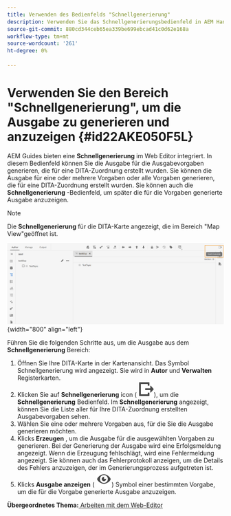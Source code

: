 ```yaml
---
title: Verwenden des Bedienfelds "Schnellgenerierung"
description: Verwenden Sie das Schnellgenerierungsbedienfeld in AEM Handbüchern. Erfahren Sie, wie Sie die Ausgabe aus dem Schnellgenerierungsbereich generieren und anzeigen.
source-git-commit: 880cd344ceb65ea339be699ebcad41c0d62e168a
workflow-type: tm+mt
source-wordcount: '261'
ht-degree: 0%

---
```


# Verwenden Sie den Bereich &quot;Schnellgenerierung&quot;, um die Ausgabe zu generieren und anzuzeigen {#id22AKE050F5L}

AEM Guides bieten eine **Schnellgenerierung** im Web Editor integriert. In diesem Bedienfeld können Sie die Ausgabe für die Ausgabevorgaben generieren, die für eine DITA-Zuordnung erstellt wurden. Sie können die Ausgabe für eine oder mehrere Vorgaben oder alle Vorgaben generieren, die für eine DITA-Zuordnung erstellt wurden. Sie können auch die **Schnellgenerierung** -Bedienfeld, um später die für die Vorgaben generierte Ausgabe anzuzeigen.

>[!NOTE]
>
> Die **Schnellgenerierung** für die DITA-Karte angezeigt, die im Bereich &quot;Map View&quot;geöffnet ist.

![](images/quick-generate-map-view.png){width="800" align="left"}

Führen Sie die folgenden Schritte aus, um die Ausgabe aus dem **Schnellgenerierung** Bereich:

1. Öffnen Sie Ihre DITA-Karte in der Kartenansicht. Das Symbol Schnellgenerierung wird angezeigt. Sie wird in **Autor** und **Verwalten** Registerkarten.
1. Klicken Sie auf **Schnellgenerierung** icon \( ![](images/quick-generate-icon.svg)\), um die **Schnellgenerierung** Bedienfeld. Im **Schnellgenerierung** angezeigt, können Sie die Liste aller für Ihre DITA-Zuordnung erstellten Ausgabevorgaben sehen.
1. Wählen Sie eine oder mehrere Vorgaben aus, für die Sie die Ausgabe generieren möchten.
1. Klicks **Erzeugen** , um die Ausgabe für die ausgewählten Vorgaben zu generieren. Bei der Generierung der Ausgabe wird eine Erfolgsmeldung angezeigt. Wenn die Erzeugung fehlschlägt, wird eine Fehlermeldung angezeigt. Sie können auch das Fehlerprotokoll anzeigen, um die Details des Fehlers anzuzeigen, der im Generierungsprozess aufgetreten ist.
1. Klicks **Ausgabe anzeigen** \( ![](images/view-output-icon.svg)\) Symbol einer bestimmten Vorgabe, um die für die Vorgabe generierte Ausgabe anzuzeigen.

**Übergeordnetes Thema:**[ Arbeiten mit dem Web-Editor](web-editor.md)
